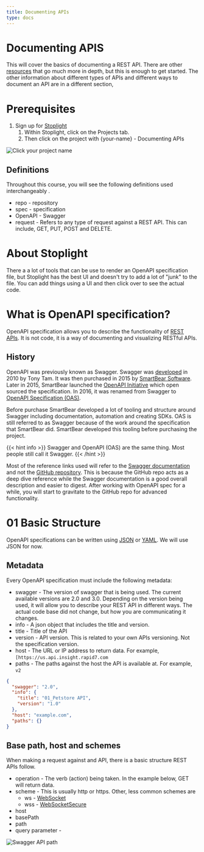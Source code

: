 ```yaml
---
title: Documenting APIs
type: docs
---
```


# Documenting APIS

This will cover the basics of documenting a REST API. There are other [resources](docs/resources/) that go much more in depth, but this is enough to get started. The other information about different types of APIs and different ways to document an API are in a different section, 

# Prerequisites

1. Sign up for [Stoplight](https://next.stoplight.io/)
    1. Within Stoplight, click on the Projects tab. 
    2. Then click on the project with {your-name} - Documenting APIs

![Click your project name](https://raw.githubusercontent.com/tperry-r7/ux-writing-training/master/static/images/project_stoplight.png "Image Title")

## Definitions
Throughout this course, you will see the following definitions used interchangeably . 

* repo - repository
* spec - specification
* OpenAPI - Swagger
* request - Refers to any type of request against a REST API. This can include, GET, PUT, POST and DELETE.

# About Stoplight

There a a lot of tools that can be use to render an OpenAPI specification file, but Stoplight has the best UI and doesn't try to add a lot of "junk" to the file. You can add things using a UI and then click over to see the actual code. 

# What is OpenAPI specification?

OpenAPI specification allows you to describe the functionality of [REST APIs](https://restfulapi.net/).  It is not code, it is a way of documenting and visualizing RESTful APIs. 


## History

OpenAPI was previously known as Swagger. Swagger was [developed](https://en.wikipedia.org/wiki/OpenAPI_Specification#History) in 2010 by Tony Tam. It was then purchased in 2015 by [SmartBear Software](https://swagger.io/docs/specification/about/).  Later in 2015, SmartBear launched the [OpenAPI Initiative](https://www.openapis.org/) which open sourced the specification. In 2016, it was renamed from Swagger to [OpenAPI Specification (OAS)](https://github.com/OAI/OpenAPI-Specification).

Before purchase SmartBear developed a lot of tooling and structure around Swagger including documentation, automation and creating SDKs. OAS is still referred to as Swagger because of the work around the specification that SmartBear did. SmartBear developed this tooling before purchasing the project. 

{{< hint info >}}
Swagger and OpenAPI (OAS) are the same thing. Most people still call it Swagger. 
{{< /hint >}}

Most of the reference links used will refer to the [Swagger documentation](https://swagger.io/docs/specification/about/) and not the [GitHub repository](https://github.com/OAI/OpenAPI-Specification). This is because the GitHub repo acts as a deep dive reference while the Swagger documentation is a good overall description and easier to digest. After working with OpenAPI spec for a while, you will start to gravitate to the GitHub repo for advanced functionality. 

# 01 Basic Structure

OpenAPI specifications can be written using [JSON](https://www.json.org/json-en.html) or [YAML](https://yaml.org/). We will use JSON for now. 

## Metadata
Every OpenAPI specification must include the following metadata:

* swagger - The version of swagger that is being used. The current available versions are 2.0 and 3.0. Depending on the version being used, it will allow you to describe your REST API in different ways. The actual code base did not change, but how you are communicating it changes. 
* info - A json object that includes the title and version. 
* title - Title of the API
* version - API version. This is related to your own APIs versioning. Not the specification version. 
* host - The URL or IP address to return data. For example, `[https://us.api.insight.rapid7.com`
* paths - The paths against the host the API is available at. For example, `v2`

```json
{
  "swagger": "2.0",
  "info": {
    "title": "01_Petstore API",
    "version": "1.0"
  },
  "host": "example.com",
  "paths": {}
}
```

## Base path, host and schemes

When making a request against and API, there is a basic structure REST APIs follow. 
- operation - The verb (action) being taken. In the example below, GET will return data. 
-  scheme - This is usually http or https. Other, less common schemes are
	- ws - [WebSocket](https://en.wikipedia.org/wiki/WebSocket)
	- wss - [WebSocketSecure](https://en.wikipedia.org/wiki/WebSocket)
- host
- basePath
- path
- query parameter - 

![Swagger API path](https://static1.smartbear.co/swagger/media/images/url-structure.png)

